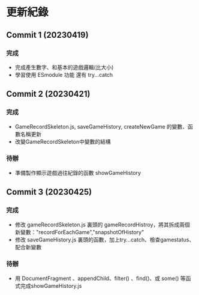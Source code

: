 # 更新紀錄

## Commit 1 (20230419)

### 完成
* 完成產生數字、和基本的遊戲邏輯(比大小)
* 學習使用 ESmodule 功能 還有 try...catch

## Commit 2 (20230421)

### 完成
* GameRecordSkeleton.js, saveGameHistory, createNewGame 的變數、函數名稱更新
* 改變GameRecordSkeleton中變數的結構

### 待辦
* 準備製作顯示遊戲過往紀錄的函數 showGameHistory

## Commit 3 (20230425)

### 完成
* 修改 gameRecordSkeleton.js 裏頭的 gameRecordHistroy，將其拆成兩個新變數："recordForEachGame","snapshotOfHistory" 
* 修改 saveGameHistory.js 裏頭的函數，加上try...catch、檢查gamestatus、配合新變數

### 待辦
* 用 DocumentFragment 、appendChild、filter() 、find()、或 some() 等函式完成showGameHistory.js 
  